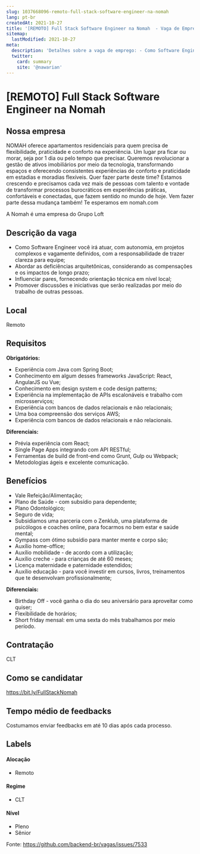 ```yaml
---
slug: 1037668096-remoto-full-stack-software-engineer-na-nomah
lang: pt-br
createdAt: 2021-10-27
title: '[REMOTO] Full Stack Software Engineer na Nomah  - Vaga de Emprego'
sitemap:
  lastModified: 2021-10-27
meta:
  description: 'Detalhes sobre a vaga de emprego: - Como Software Engineer você irá atuar, com autonomia, em projetos complexos e vagamente definidos, com a responsabilidade de trazer clareza para equipe; - Abordar as deficiências arquitetônicas, considerando as compensações e os impactos de longo prazo; - Influenciar pares, fornecendo orientação técnica em nível local; - Promover discussões e iniciativas que serão realizadas por meio do trabalho de outras pessoas.'
  twitter:
    card: summary
    site: '@nawarian'
---
```


# [REMOTO] Full Stack Software Engineer na Nomah 

## Nossa empresa

 NOMAH oferece apartamentos residenciais para quem precisa de flexibilidade, praticidade e conforto na experiência. Um lugar pra ficar ou morar, seja por 1 dia ou pelo tempo que precisar. Queremos revolucionar a gestão de ativos imobiliários por meio da tecnologia, transformando espaços e oferecendo consistentes experiências de conforto e praticidade em estadias e moradias flexíveis. Quer fazer parte deste time? Estamos crescendo e precisamos cada vez mais de pessoas com talento e vontade de transformar processos burocráticos em experiências práticas, confortáveis e conectadas, que fazem sentido no mundo de hoje.
Vem fazer parte dessa mudança também!
Te esperamos em nomah.com

A Nomah é uma empresa do Grupo Loft

## Descrição da vaga

- Como Software Engineer você irá atuar, com autonomia, em projetos complexos e vagamente definidos, com a responsabilidade de trazer clareza para equipe;
- Abordar as deficiências arquitetônicas, considerando as compensações e os impactos de longo prazo;
- Influenciar pares, fornecendo orientação técnica em nível local;
- Promover discussões e iniciativas que serão realizadas por meio do trabalho de outras pessoas.

## Local

Remoto

## Requisitos

**Obrigatórios:**

- Experiência com Java com Spring Boot;
- Conhecimento em algum desses frameworks JavaScript: React, AngularJS ou Vue;
- Conhecimento em design system e code design patterns;
- Experiência na implementação de APIs escalonáveis e trabalho com microsserviços;
- Experiência com bancos de dados relacionais e não relacionais;
- Uma boa compreensão dos serviços AWS;
- Experiência com bancos de dados relacionais e não relacionais.

**Diferenciais:**

- Prévia experiência com React;
- Single Page Apps integrando com API RESTful;
- Ferramentas de build de front-end como Grunt, Gulp ou Webpack;
- Metodologias ágeis e excelente comunicação.

## Benefícios

- Vale Refeição/Alimentação;
- Plano de Saúde - com subsídio para dependente;
- Plano Odontológico;
- Seguro de vida;
- Subsidiamos uma parceria com o Zenklub, uma plataforma de psicólogos e coaches online, para focarmos no bem estar e saúde mental;
- Gympass com ótimo subsídio para manter mente e corpo são;
- Auxílio home-office;
- Auxílio mobilidade - de acordo com a utilização;
- Auxílio creche - para crianças de até 60 meses;
- Licença maternidade e paternidade estendidos;
- Auxílio educação - para você investir em cursos, livros, treinamentos que te desenvolvam profissionalmente;

**Diferenciais:**
- Birthday Off - você ganha o dia do seu aniversário para aproveitar como quiser;
- Flexibilidade de horários;
- Short friday mensal: em uma sexta do mês trabalhamos por meio período.

## Contratação

CLT

## Como se candidatar

https://bit.ly/FullStackNomah

## Tempo médio de feedbacks

Costumamos enviar feedbacks em até 10 dias após cada processo.

## Labels
<!-- retire os labels que não fazem sentido à vaga -->

#### Alocação
- Remoto

#### Regime
- CLT

#### Nível
- Pleno
- Sênior

Fonte: https://github.com/backend-br/vagas/issues/7533